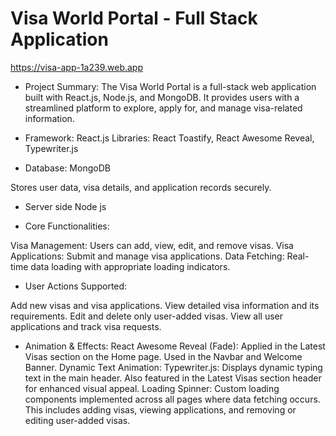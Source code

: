 
# Visa World Portal - Full Stack Application 
 https://visa-app-1a239.web.app

- Project Summary:
The Visa World Portal is a full-stack web application built with React.js, Node.js, and MongoDB. It provides users with a streamlined platform to explore, apply for, and manage visa-related information.



- Framework: React.js
Libraries: React Toastify, React Awesome Reveal, Typewriter.js

- Database: MongoDB

Stores user data, visa details, and application records securely.

- Server side 
Node js


- Core Functionalities:

Visa Management: Users can add, view, edit, and remove visas.
Visa Applications: Submit and manage visa applications.
Data Fetching: Real-time data loading with appropriate loading indicators.

- User Actions Supported:

Add new visas and visa applications.
View detailed visa information and its requirements.
Edit and delete only user-added visas.
View all user applications and track visa requests.


- Animation & Effects:
React Awesome Reveal (Fade):
Applied in the Latest Visas section on the Home page.
Used in the Navbar and Welcome Banner.
Dynamic Text Animation:
Typewriter.js:
Displays dynamic typing text in the main header.
Also featured in the Latest Visas section header for enhanced visual appeal.
Loading Spinner:
Custom loading components implemented across all pages where data fetching occurs. This includes adding visas, viewing applications, and removing or editing user-added visas.


